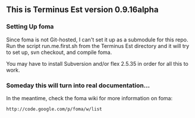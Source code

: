 ## This is Terminus Est version 0.9.16alpha

### Setting Up foma

Since foma is not Git-hosted, I can't set it up as a submodule for
this repo. Run the script run.me.first.sh from the Terminus Est directory
and it will try to set up, svn checkout, and compile foma.

You may have to install Subversion and/or flex 2.5.35 in order for all this
to work.

### Someday this will turn into real documentation...

In the meantime, check the foma wiki for more information on foma:

    http://code.google.com/p/foma/w/list

